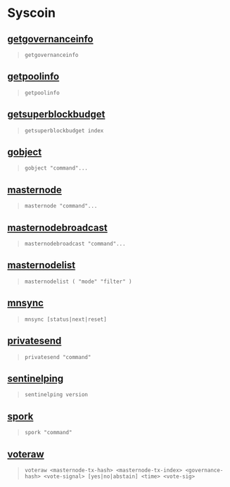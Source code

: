 # Syscoin
## [getgovernanceinfo](getgovernanceinfo.md)
> `getgovernanceinfo`

## [getpoolinfo](getpoolinfo.md)
> `getpoolinfo`

## [getsuperblockbudget](getsuperblockbudget.md)
> `getsuperblockbudget index`

## [gobject](gobject.md)
> `gobject "command"...`

## [masternode](masternode.md)
> `masternode "command"...`

## [masternodebroadcast](masternodebroadcast.md)
> `masternodebroadcast "command"...`

## [masternodelist](masternodelist.md)
> `masternodelist ( "mode" "filter" )`

## [mnsync](mnsync.md)
> `mnsync [status|next|reset]`

## [privatesend](privatesend.md)
> `privatesend "command"`

## [sentinelping](sentinelping.md)
> `sentinelping version`

## [spork](spork.md)
> `spork "command"`

## [voteraw](voteraw.md)
> `voteraw <masternode-tx-hash> <masternode-tx-index> <governance-hash> <vote-signal> [yes|no|abstain] <time> <vote-sig>`


